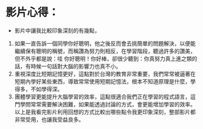 # 影片心得：
- 影片中讓我比較印象深刻的有幾點，
1. 如果一直告訴一個同學你好聰明，他之後反而會去挑簡單的問題解決，以便能繼續保有聰明的稱號，而稱讚為努力則相反，在學習階段，聽過許多的讚美，但不外乎都是說：哇 你好聰明！你好棒，卻很少聽到：你真努力真上進之類的話，有時候一句話對大腦的影響力也真不小。
2. 重視深度比短期記憶更好，這點對於台灣的教育非常重要，我們常常被逼著在短期內學好某些東西，導致常常使用短期記憶法，根本不知道原理是什麼，學得多，不如學得深。
3. 團體學習更能提升大腦學習的效率，這點很適合我們正在學習的程式語言，這門學問常常需要解決困難，如果能透過討論的方式，會更能增加學習的效率。
以上是我看完影片利用回想的方式比較出哪些點令我更印象深刻，整部影片都非常受用，也讓我受益良多。